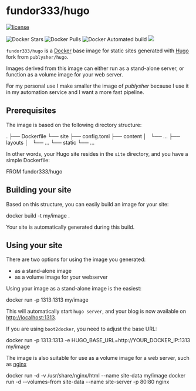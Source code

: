 # fundor333/hugo

[![license](https://img.shields.io/github/license/fundor333/docker-hugo.svg)]()

![Docker Stars](https://img.shields.io/docker/stars/fundor333/hugo.svg)
![Docker Pulls](https://img.shields.io/docker/pulls/fundor333/hugo.svg)
![Docker Automated build](https://img.shields.io/docker/automated/fundor333/hugo.svg)
[![](https://images.microbadger.com/badges/image/fundor333/hugo.svg)](https://microbadger.com/images/fundor333/hugo "Get your own image badge on microbadger.com")

`fundor333/hugo` is a [Docker](https://www.docker.io) base image for static sites generated with [Hugo](http://gohugo.io) fork from `publysher/hugo`.

Images derived from this image can either run as a stand-alone server, or function as a volume image for your web server.

For my personal use I make smaller the image of _publysher_ because I use it in my automation service and I want a more fast pipeline.

## Prerequisites

The image is based on the following directory structure:

 .
 ├── Dockerfile
 └── site
     ├── config.toml
     ├── content
     │   └── ...
     ├── layouts
     │   └── ...
     └── static
  └── ...

In other words, your Hugo site resides in the `site` directory, and you have a simple Dockerfile:

 FROM fundor333/hugo

## Building your site

Based on this structure, you can easily build an image for your site:

 docker build -t my/image .

Your site is automatically generated during this build.

## Using your site

There are two options for using the image you generated:

- as a stand-alone image
- as a volume image for your webserver

Using your image as a stand-alone image is the easiest:

 docker run -p 1313:1313 my/image

This will automatically start `hugo server`, and your blog is now available on <http://localhost:1313>.

If you are using `boot2docker`, you need to adjust the base URL:

 docker run -p 1313:1313 -e HUGO_BASE_URL=http://YOUR_DOCKER_IP:1313 my/image

The image is also suitable for use as a volume image for a web server, such as [nginx](https://registry.hub.docker.com/_/nginx/)

 docker run -d -v /usr/share/nginx/html --name site-data my/image
 docker run -d --volumes-from site-data --name site-server -p 80:80 nginx
